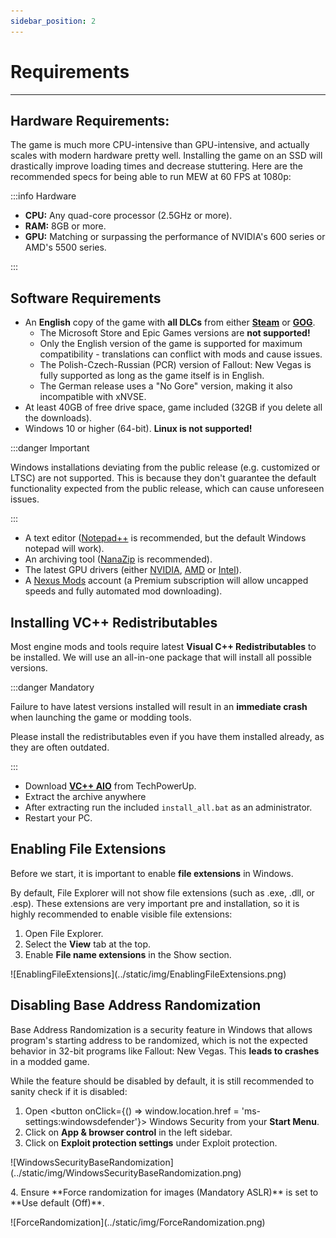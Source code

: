 ```yaml
---
sidebar_position: 2
---
```


# Requirements

---

## Hardware Requirements:

The game is much more CPU-intensive than GPU-intensive, and actually scales with modern hardware pretty well. Installing the game on an SSD will drastically improve loading times and decrease stuttering. Here are the recommended specs for being able to run MEW at 60 FPS at 1080p:

:::info Hardware

- **CPU:** Any quad-core processor (2.5GHz or more).
- **RAM:** 8GB or more.
- **GPU:** Matching or surpassing the performance of NVIDIA's 600 series or AMD's 5500 series.

:::

## Software Requirements

- An **English** copy of the game with **all DLCs** from either **[Steam](https://store.steampowered.com/sub/13435/)** or **[GOG](https://www.gog.com/en/game/fallout_new_vegas_ultimate_edition)**.
    - The Microsoft Store and Epic Games versions are **not supported!**
    - Only the English version of the game is supported for maximum compatibility - translations can conflict with mods and cause issues.
    - The Polish-Czech-Russian (PCR) version of Fallout: New Vegas is fully supported as long as the game itself is in English.
    - The German release uses a "No Gore" version, making it also incompatible with xNVSE.
- At least 40GB of free drive space, game included (32GB if you delete all the downloads).
- Windows 10 or higher (64-bit). **Linux is not supported!**

:::danger Important 

Windows installations deviating from the public release (e.g. customized or LTSC) are not supported. This is because they don't guarantee the default functionality expected from the public release, which can cause unforeseen issues.

:::

- A text editor ([Notepad++](https://notepad-plus-plus.org/) is recommended, but the default Windows notepad will work).
- An archiving tool ([NanaZip](https://apps.microsoft.com/store/detail/nanazip/9N8G7TSCL18R?hl=en-us&gl=us) is recommended).
- The latest GPU drivers (either [NVIDIA](https://www.nvidia.com/Download/index.aspx), [AMD](https://www.amd.com/en/support) or [Intel](https://www.intel.com/content/www/us/en/search.html#q=&sort=relevancy&f:@tabfilter=[Downloads]&f:@stm_10385_en=[Graphics])).
- A [Nexus Mods](https://users.nexusmods.com/register) account (a Premium subscription will allow uncapped speeds and fully automated mod downloading).



## Installing VC++ Redistributables

Most engine mods and tools require latest **Visual C++ Redistributables** to be installed. We will use an all-in-one package that will install all possible versions.

:::danger Mandatory

Failure to have latest versions installed will result in an **immediate crash** when launching the game or modding tools.

Please install the redistributables even if you have them installed already, as they are often outdated.

:::

- Download **[VC++ AIO](https://www.techpowerup.com/download/visual-c-redistributable-runtime-package-all-in-one/)** from TechPowerUp.
- Extract the archive anywhere
- After extracting run the included `install_all.bat` as an administrator.
- Restart your PC.


## Enabling File Extensions

Before we start, it is important to enable **file extensions** in Windows.

By default, File Explorer will not show file extensions (such as .exe, .dll, or .esp). These extensions are very important pre and installation, so it is highly recommended to enable visible file extensions:


1. Open File Explorer.
2. Select the **View** tab at the top.
3. Enable **File name extensions** in the Show section.
<p>![EnablingFileExtensions](../static/img/EnablingFileExtensions.png)</p>

## Disabling Base Address Randomization

Base Address Randomization is a security feature in Windows that allows program's starting address to be randomized, which is not the expected behavior in 32-bit programs like Fallout: New Vegas. This **leads to crashes** in a modded game.

While the feature should be disabled by default, it is still recommended to sanity check if it is disabled:


1. Open <button onClick={() => window.location.href = 'ms-settings:windowsdefender'}> Windows Security </button> from your **Start Menu**.
2. Click on **App & browser control** in the left sidebar.
3. Click on **Exploit protection settings** under Exploit protection.
<p>![WindowsSecurityBaseRandomization](../static/img/WindowsSecurityBaseRandomization.png)</p>
4. Ensure **Force randomization for images (Mandatory ASLR)** is set to **Use default (Off)**.
<p>![ForceRandomization](../static/img/ForceRandomization.png)</p>




